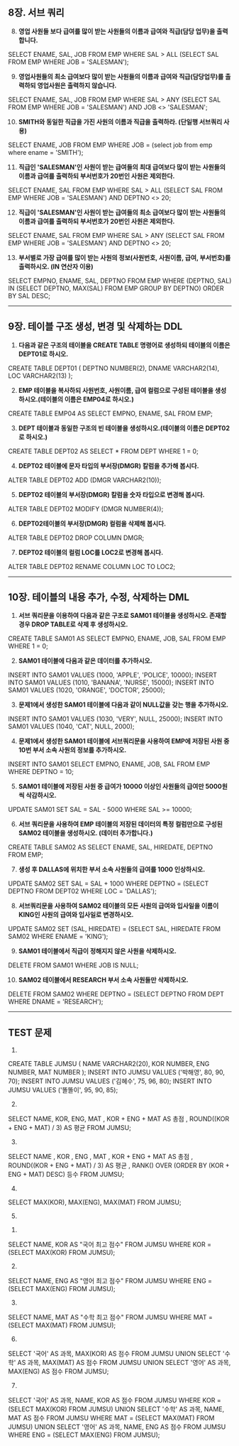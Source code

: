 ## 8장. 서브 쿼리

8. **영업 사원들 보다 급여를 많이 받는 사원들의 이름과 급여와 직급(담당 업무)을 출력합니다.**

SELECT ENAME, SAL, JOB
FROM EMP
WHERE SAL > ALL (SELECT SAL FROM EMP WHERE JOB = 'SALESMAN');



9. **영업사원들의 최소 급여보다 많이 받는 사원들의 이름과 급여와 직급(담당업무)를 출력하되 영업사원은 출력하지 않습니다.**

SELECT ENAME, SAL, JOB
FROM EMP
WHERE SAL > ANY (SELECT SAL FROM EMP WHERE JOB = 'SALESMAN')
  AND JOB <> 'SALESMAN';



10. **SMITH와 동일한 직급을 가진 사원의 이름과 직급을 출력하라. (단일행 서브쿼리 사용)**

SELECT ENAME, JOB
FROM EMP
WHERE JOB = (select job
             from emp
             where ename = 'SMITH');



11. **직급인 'SALESMAN'인 사원이 받는 급여들의 최대 급여보다 많이 받는 사원들의 이름과 급여를 출력하되 부서번호가 20번인 사원은 제외한다.**

SELECT ENAME, SAL
FROM EMP
WHERE SAL > ALL (SELECT SAL FROM EMP WHERE JOB = 'SALESMAN')
  AND DEPTNO <> 20;



12. **직급이 'SALESMAN'인 사원이 받는 급여들의 최소 급여보다 많이 받는 사원들의 이름과 급여를 출력하되 부서번호가 20번인 사원은 제외한다.**

SELECT ENAME, SAL
FROM EMP
WHERE SAL > ANY (SELECT SAL FROM EMP WHERE JOB = 'SALESMAN')
  AND DEPTNO <> 20;



13. **부서별로 가장 급여를 많이 받는 사원의 정보(사원번호, 사원이름, 급여, 부서번호)를 출력하시오. (IN 연산자 이용)**

SELECT EMPNO, ENAME, SAL, DEPTNO
FROM EMP
WHERE (DEPTNO, SAL) IN (SELECT DEPTNO, MAX(SAL)
                        FROM EMP
                        GROUP BY DEPTNO)
ORDER BY SAL DESC;



---



## 9장. 테이블 구조 생성, 변경 및 삭제하는 DDL

1. **다음과 같은 구조의 테이블을 CREATE TABLE 명령어로 생성하되 테이블의 이름은 DEPT01로 하시오.**

CREATE TABLE
    DEPT01
(
    DEPTNO NUMBER(2),
    DNAME  VARCHAR2(14),
    LOC    VARCHAR2(13)
);



2. **EMP 테이블을 복사하되 사원번호, 사원이름, 급여 컬럼으로 구성된 테이블을 생성하시오.(테이블의 이름은 EMP04로 하시오.)**

CREATE TABLE EMP04
AS
SELECT EMPNO, ENAME, SAL
FROM EMP;



3. **DEPT 테이블과 동일한 구조의 빈 테이블을 생성하시오.(테이블의 이름은 DEPT02로 하시오.)**

CREATE TABLE DEPT02
AS
SELECT *
FROM DEPT
WHERE 1 = 0;



4. **DEPT02 테이블에 문자 타입의 부서장(DMGR) 칼럼을 추가해 봅시다.**

ALTER TABLE DEPT02
    ADD (DMGR VARCHAR2(10));



5. **DEPT02 테이블의 부서장(DMGR) 칼럼을 숫자 타입으로 변경해 봅시다.**

ALTER TABLE DEPT02
    MODIFY (DMGR NUMBER(4));



6. **DEPT02테이블의 부서장(DMGR) 컬럼을 삭제해 봅시다.**

ALTER TABLE DEPT02
    DROP COLUMN DMGR;



7. **DEPT02 테이블의 컬럼 LOC를 LOC2로 변경해 봅시다.**

ALTER TABLE DEPT02
    RENAME COLUMN LOC TO LOC2;



---



## 10장. 테이블의 내용 추가, 수정, 삭제하는 DML

1. **서브 쿼리문을 이용하여 다음과 같은 구조로 SAM01 테이블을 생성하시오. 존재할 경우 DROP TABLE로 삭제 후 생성하시오.**

CREATE TABLE SAM01
AS
SELECT EMPNO, ENAME, JOB, SAL
FROM EMP
WHERE 1 = 0;



2. **SAM01 테이블에 다음과 같은 데이터를 추가하시오.**

INSERT INTO SAM01
VALUES (1000, 'APPLE', 'POLICE', 10000);
INSERT INTO SAM01
VALUES (1010, 'BANANA', 'NURSE', 15000);
INSERT INTO SAM01
VALUES (1020, 'ORANGE', 'DOCTOR', 25000);



3. **문제1에서 생성한 SAM01 테이블에 다음과 같이 NULL값을 갖는 행을 추가하시오.**

INSERT INTO SAM01
VALUES (1030, 'VERY', NULL, 25000);
INSERT INTO SAM01
VALUES (1040, 'CAT', NULL, 2000);



4. **문제1에서 생성한 SAM01 테이블에 서브쿼리문을 사용하여 EMP에 저장된 사원 중 10번 부서 소속 사원의 정보를 추가하시오.**

INSERT INTO SAM01
SELECT EMPNO, ENAME, JOB, SAL
FROM EMP
WHERE DEPTNO = 10;



5. **SAM01 테이블에 저장된 사원 중 급여가 10000 이상인 사원들의 급여만 5000원씩 삭감하시오.**

UPDATE SAM01
SET SAL = SAL - 5000
WHERE SAL >= 10000;



6. **서브 쿼리문을 사용하여 EMP 테이블의 저장된 데이터의 특정 컬럼만으로 구성된 SAM02 테이블을 생성하시오. (데이터 추가합니다.)**

CREATE TABLE SAM02
AS
SELECT ENAME, SAL, HIREDATE, DEPTNO
FROM EMP;



7. **생성 후 DALLAS에 위치한 부서 소속 사원들의 급여를 1000 인상하시오.**

UPDATE SAM02
SET SAL = SAL + 1000
WHERE DEPTNO = (SELECT DEPTNO 
                FROM DEPT02 
                WHERE LOC = 'DALLAS');



8. **서브쿼리문을 사용하여 SAM02 테이블의 모든 사원의 급여와 입사일을 이름이 KING인 사원의 급여와 입사일로 변경하시오.**

UPDATE SAM02
SET (SAL, HIREDATE) = (SELECT SAL, HIREDATE 
                       FROM SAM02 
                       WHERE ENAME = 'KING');



9. **SAM01 테이블에서 직급이 정해지지 않은 사원을 삭제하시오.**

DELETE
FROM SAM01
WHERE JOB IS NULL;



10. **SAM02 테이블에서 RESEARCH 부서 소속 사원들만 삭제하시오.**

DELETE
FROM SAM02
WHERE DEPTNO = (SELECT DEPTNO FROM DEPT WHERE DNAME = 'RESEARCH');



---



## TEST 문제

1. 

CREATE TABLE JUMSU (
    NAME VARCHAR2(20),
    KOR NUMBER,
    ENG NUMBER,
    MAT NUMBER
);
INSERT INTO JUMSU VALUES ('박해영', 80, 90, 70);
INSERT INTO JUMSU VALUES ('김혜수', 75, 96, 80);
INSERT INTO JUMSU VALUES ('똘똘이', 95, 90, 85);



2. 

SELECT NAME, KOR, ENG, MAT
     , KOR + ENG + MAT AS 총점
     , ROUND((KOR + ENG + MAT) / 3) AS 평균
FROM JUMSU;



3. 

SELECT NAME
     , KOR
     , ENG
     , MAT
     , KOR + ENG + MAT              AS               총점
     , ROUND((KOR + ENG + MAT) / 3) AS               평균
     , RANK() OVER (ORDER BY (KOR + ENG + MAT) DESC) 등수
FROM JUMSU;



4. 

SELECT MAX(KOR), MAX(ENG), MAX(MAT)
FROM JUMSU;



5. 

1)

SELECT NAME, KOR AS "국어 최고 점수"
FROM JUMSU
WHERE KOR = (SELECT MAX(KOR) FROM JUMSU);

2)

SELECT NAME, ENG AS "영어 최고 점수"
FROM JUMSU
WHERE ENG = (SELECT MAX(ENG) FROM JUMSU);

3)

SELECT NAME, MAT AS "수학 최고 점수"
FROM JUMSU
WHERE MAT = (SELECT MAX(MAT) FROM JUMSU);



6. 

SELECT '국어' AS 과목, MAX(KOR) AS 점수
FROM JUMSU
UNION
SELECT '수학' AS 과목, MAX(MAT) AS 점수
FROM JUMSU
UNION
SELECT '영어' AS 과목, MAX(ENG) AS 점수
FROM JUMSU;



7.

SELECT '국어' AS 과목, NAME, KOR AS 점수
FROM JUMSU
WHERE KOR = (SELECT MAX(KOR) FROM JUMSU)
UNION
SELECT '수학' AS 과목, NAME, MAT AS 점수
FROM JUMSU
WHERE MAT = (SELECT MAX(MAT) FROM JUMSU)
UNION
SELECT '영어' AS 과목, NAME, ENG AS 점수
FROM JUMSU
WHERE ENG = (SELECT MAX(ENG) FROM JUMSU);



